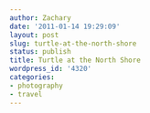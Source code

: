 ```yaml
---
author: Zachary
date: '2011-01-14 19:29:09'
layout: post
slug: turtle-at-the-north-shore
status: publish
title: Turtle at the North Shore
wordpress_id: '4320'
categories:
- photography
- travel
---
```


<div class="image" id="5334301353"></div>
